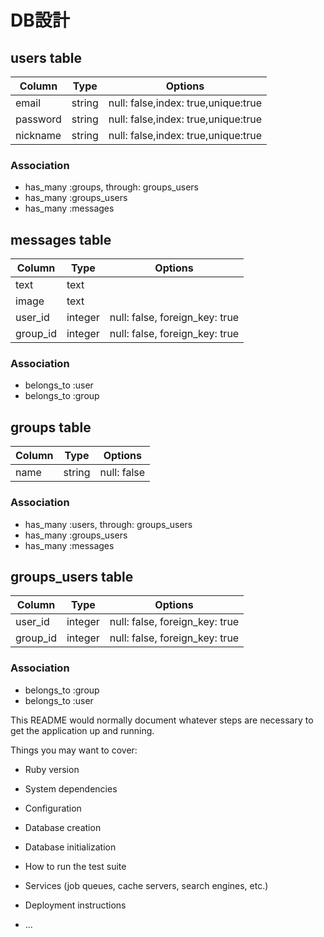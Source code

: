 # DB設計
## users table

|Column|Type|Options|
|------|----|-------|
|email|string|null: false,index: true,unique:true|
|password|string|null: false,index: true,unique:true|
|nickname|string|null: false,index: true,unique:true|

### Association
- has_many :groups, through: groups_users
- has_many :groups_users
- has_many :messages

## messages table

|Column|Type|Options|
|------|----|-------|
|text|text||
|image|text||
|user_id|integer|null: false, foreign_key: true|
|group_id|integer|null: false, foreign_key: true|

### Association
- belongs_to :user
- belongs_to :group

## groups table

|Column|Type|Options|
|------|----|-------|
|name|string|null: false|

### Association
- has_many :users, through: groups_users
- has_many :groups_users
- has_many :messages

## groups_users table
|Column|Type|Options|
|------|----|-------|
|user_id|integer|null: false, foreign_key: true|
|group_id|integer|null: false, foreign_key: true|

### Association
- belongs_to :group
- belongs_to :user

This README would normally document whatever steps are necessary to get the
application up and running.

Things you may want to cover:

* Ruby version

* System dependencies

* Configuration

* Database creation

* Database initialization

* How to run the test suite

* Services (job queues, cache servers, search engines, etc.)

* Deployment instructions

* ...

